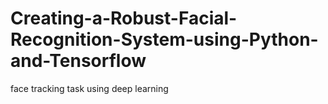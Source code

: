 # Creating-a-Robust-Facial-Recognition-System-using-Python-and-Tensorflow
face tracking task using deep learning
